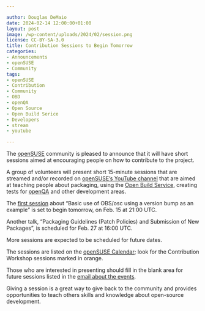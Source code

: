 ```yaml
---

author: Douglas DeMaio
date: 2024-02-14 12:00:00+01:00
layout: post
image: /wp-content/uploads/2024/02/session.png
license: CC-BY-SA-3.0
title: Contribution Sessions to Begin Tomorrow
categories:
- Announcements
- openSUSE
- Community
tags:
- openSUSE
- Contribution
- Community
- OBD
- openQA
- Open Source
- Open Build Serice
- Developers
- stream
- youtube

---
```


The [openSUSE](https://www.get.opensuse.org/) community is pleased to announce that it will have short sessions aimed at encouraging people on how to contribute to the project.

A group of volunteers will present short 15-minute sessions that are streamed and/or recorded on [openSUSE’s YouTube channel](https://www.youtube.com/@openSUSE) that are aimed at teaching people about packaging, using the [Open Build Service](https://openbuildservice.org/), creating tests for [openQA](http://open.qa/) and other development areas.

The [first session](https://calendar.opensuse.org/teams/marketing/events/contribution-workshop-obs) about “Basic use of OBS/osc using a version bump as an example” is set to begin tomorrow, on Feb. 15 at 21:00 UTC. 

Another talk, “Packaging Guidelines (Patch Policies) and Submission of New Packages”, is scheduled for Feb. 27 at 16:00 UTC. 

More sessions are expected to be scheduled for future dates. 

The sessions are listed on the [openSUSE Calendar](https://calendar.opensuse.org/); look for the Contribution Workshop sessions marked in orange. 

Those who are interested in presenting should fill in the blank area for future sessions listed in the [email about the events](https://lists.opensuse.org/archives/list/project@lists.opensuse.org/thread/JKPBGSLO3ZGKSBZMDV7LCYS7JCOVTY4S/). 

Giving a session is a great way to give back to the community and provides opportunities to teach others skills and knowledge about open-source development.

<meta name="openSUSE, community, project, conference, Open Source, teaching, mentoring, openQA, OBS, Open Build Service, streaming, youtube" content="HTML,CSS,XML,JavaScript">
